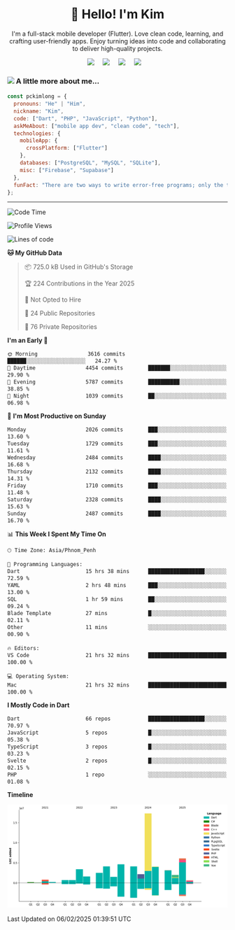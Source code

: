 <h1 align="center">👋 Hello! I'm Kim</h1>

<p align="center">
   I'm a full-stack mobile developer (Flutter). Love clean code, learning, and crafting user-friendly apps. Enjoy turning ideas into code and collaborating to deliver high-quality projects.
</p>

<p align="center">
  <a href="mailto:pochkimlong88@gmail.com"><img src="https://img.shields.io/badge/gmail-%23D14836.svg?&style=for-the-badge&logo=gmail&logoColor=white" /></a>&nbsp;&nbsp;&nbsp;&nbsp;
  <a href="https://t.me/pochkimlong/"><img src="https://img.shields.io/badge/telegram-%230077B5.svg?&style=for-the-badge&logo=telegram&logoColor=white" /></a>&nbsp;&nbsp;&nbsp;&nbsp;
  <a href="https://www.youtube.com/@PochKimlong/"><img src="https://img.shields.io/badge/youtube-%23dc2743.svg?&style=for-the-badge&logo=youtube&logoColor=white" /></a>&nbsp;&nbsp;&nbsp;&nbsp;
  <a href="https://www.tiktok.com/@pckimlong/"><img src="https://img.shields.io/badge/tiktok-%23000000.svg?&style=for-the-badge&logo=tiktok&logoColor=white" /></a>&nbsp;&nbsp;&nbsp;&nbsp;
</p>

### <img src="https://media.giphy.com/media/VgCDAzcKvsR6OM0uWg/giphy.gif" width="50"> A little more about me...  

```javascript
const pckimlong = {
  pronouns: "He" | "Him",
  nickname: "Kim",
  code: ["Dart", "PHP", "JavaScript", "Python"],
  askMeAbout: ["mobile app dev", "clean code", "tech"],
  technologies: {
    mobileApp: {
      crossPlatform: ["Flutter"]
    },
    databases: ["PostgreSQL", "MySQL", "SQLite"],
    misc: ["Firebase", "Supabase"]
  },
  funFact: "There are two ways to write error-free programs; only the third one works."
};
```
---

<!--START_SECTION:waka-->
![Code Time](http://img.shields.io/badge/Code%20Time-1%2C015%20hrs%2034%20mins-blue)

![Profile Views](http://img.shields.io/badge/Profile%20Views-0-blue)

![Lines of code](https://img.shields.io/badge/From%20Hello%20World%20I%27ve%20Written-30.4%20million%20lines%20of%20code-blue)

**🐱 My GitHub Data** 

> 📦 725.0 kB Used in GitHub's Storage 
 > 
> 🏆 224 Contributions in the Year 2025
 > 
> 🚫 Not Opted to Hire
 > 
> 📜 24 Public Repositories 
 > 
> 🔑 76 Private Repositories 
 > 
**I'm an Early 🐤** 

```text
🌞 Morning                3616 commits        ██████░░░░░░░░░░░░░░░░░░░   24.27 % 
🌆 Daytime                4454 commits        ███████░░░░░░░░░░░░░░░░░░   29.90 % 
🌃 Evening                5787 commits        ██████████░░░░░░░░░░░░░░░   38.85 % 
🌙 Night                  1039 commits        ██░░░░░░░░░░░░░░░░░░░░░░░   06.98 % 
```
📅 **I'm Most Productive on Sunday** 

```text
Monday                   2026 commits        ███░░░░░░░░░░░░░░░░░░░░░░   13.60 % 
Tuesday                  1729 commits        ███░░░░░░░░░░░░░░░░░░░░░░   11.61 % 
Wednesday                2484 commits        ████░░░░░░░░░░░░░░░░░░░░░   16.68 % 
Thursday                 2132 commits        ████░░░░░░░░░░░░░░░░░░░░░   14.31 % 
Friday                   1710 commits        ███░░░░░░░░░░░░░░░░░░░░░░   11.48 % 
Saturday                 2328 commits        ████░░░░░░░░░░░░░░░░░░░░░   15.63 % 
Sunday                   2487 commits        ████░░░░░░░░░░░░░░░░░░░░░   16.70 % 
```


📊 **This Week I Spent My Time On** 

```text
🕑︎ Time Zone: Asia/Phnom_Penh

💬 Programming Languages: 
Dart                     15 hrs 38 mins      ██████████████████░░░░░░░   72.59 % 
YAML                     2 hrs 48 mins       ███░░░░░░░░░░░░░░░░░░░░░░   13.00 % 
SQL                      1 hr 59 mins        ██░░░░░░░░░░░░░░░░░░░░░░░   09.24 % 
Blade Template           27 mins             █░░░░░░░░░░░░░░░░░░░░░░░░   02.11 % 
Other                    11 mins             ░░░░░░░░░░░░░░░░░░░░░░░░░   00.90 % 

🔥 Editors: 
VS Code                  21 hrs 32 mins      █████████████████████████   100.00 % 

💻 Operating System: 
Mac                      21 hrs 32 mins      █████████████████████████   100.00 % 
```

**I Mostly Code in Dart** 

```text
Dart                     66 repos            ██████████████████░░░░░░░   70.97 % 
JavaScript               5 repos             █░░░░░░░░░░░░░░░░░░░░░░░░   05.38 % 
TypeScript               3 repos             █░░░░░░░░░░░░░░░░░░░░░░░░   03.23 % 
Svelte                   2 repos             █░░░░░░░░░░░░░░░░░░░░░░░░   02.15 % 
PHP                      1 repo              ░░░░░░░░░░░░░░░░░░░░░░░░░   01.08 % 
```



**Timeline**

![Lines of Code chart](https://raw.githubusercontent.com/pckimlong/pckimlong/main/assets/bar_graph.png)


 Last Updated on 06/02/2025 01:39:51 UTC
<!--END_SECTION:waka-->

<!---
PochKimlong/PochKimlong is a ✨ special ✨ repository because its `README.md` (this file) appears on your GitHub profile.
You can click the Preview link to take a look at your changes.
--->
